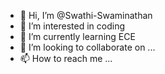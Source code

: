 - 👋 Hi, I’m @Swathi-Swaminathan
- 👀 I’m interested in coding
- 🌱 I’m currently learning ECE
- 💞️ I’m looking to collaborate on ...
- 📫 How to reach me ...

<!---
Swathi-Swaminathan/Swathi-Swaminathan is a ✨ special ✨ repository because its `README.md` (this file) appears on your GitHub profile.
You can click the Preview link to take a look at your changes.
--->
